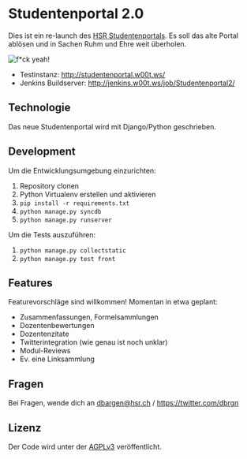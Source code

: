 Studentenportal 2.0
===================

Dies ist ein re-launch des [HSR Studentenportals](http://studentenportal.ch).
Es soll das alte Portal ablösen und in Sachen Ruhm und Ehre weit überholen.

![f\*ck yeah!](http://s3.amazonaws.com/kym-assets/entries/icons/original/000/001/987/fyeah.jpg)

 * Testinstanz: http://studentenportal.w00t.ws/
 * Jenkins Buildserver: http://jenkins.w00t.ws/job/Studentenportal2/


Technologie
-----------

Das neue Studentenportal wird mit Django/Python geschrieben.


Development
-----------

Um die Entwicklungsumgebung einzurichten:

 1. Repository clonen
 2. Python Virtualenv erstellen und aktivieren
 3. `pip install -r requirements.txt`
 4. `python manage.py syncdb`
 5. `python manage.py runserver`


Um die Tests auszuführen:

 1. `python manage.py collectstatic`
 2. `python manage.py test front`


Features
--------

Featurevorschläge sind willkommen! Momentan in etwa geplant:

 * Zusammenfassungen, Formelsammlungen
 * Dozentenbewertungen
 * Dozentenzitate
 * Twitterintegration (wie genau ist noch unklar)
 * Modul-Reviews
 * Ev. eine Linksammlung


Fragen
------

Bei Fragen, wende dich an dbargen@hsr.ch / https://twitter.com/dbrgn


Lizenz
------

Der Code wird unter der [AGPLv3](http://www.gnu.org/licenses/agpl-3.0.html) veröffentlicht.
